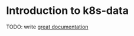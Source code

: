 # Introduction to k8s-data

TODO: write [great documentation](http://jacobian.org/writing/what-to-write/)
